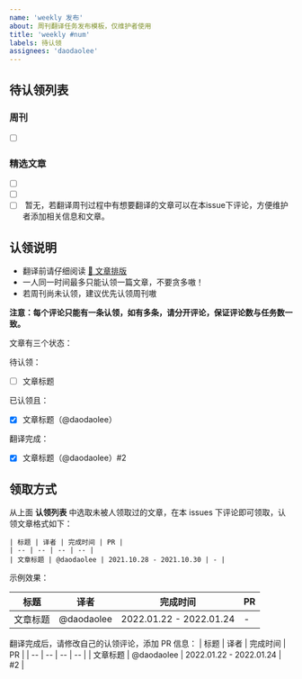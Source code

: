 ```yaml
---
name: 'weekly 发布' 
about: 周刊翻译任务发布模板，仅维护者使用
title: 'weekly #num' 
labels: 待认领
assignees: 'daodaolee'
---
```

## 待认领列表
### 周刊
- [ ] []()
### 精选文章
- [ ] []()
- [ ] []()
- [ ] []()
暂无，若翻译周刊过程中有想要翻译的文章可以在本issue下评论，方便维护者添加相关信息和文章。
## 认领说明
* 翻译前请仔细阅读 [📄 文章排版](https://github.com/FEDarling/weekly-tracker/wiki/%E6%96%87%E7%AB%A0%E6%8E%92%E7%89%88)
* 一人同一时间最多只能认领一篇文章，不要贪多嗷！
* 若周刊尚未认领，建议优先认领周刊嗷

**注意：每个评论只能有一条认领，如有多条，请分开评论，保证评论数与任务数一致。**

文章有三个状态：

待认领：
- [ ] 文章标题

已认领且：
- [x] 文章标题（@daodaolee）

翻译完成：
- [x] 文章标题（@daodaolee）#2

## 领取方式
从上面 **认领列表** 中选取未被人领取过的文章，在本 issues 下评论即可领取，认领文章格式如下：

```
| 标题 | 译者 | 完成时间 | PR |
| -- | -- | -- | -- |
| 文章标题 | @daodaolee | 2021.10.28 - 2021.10.30 | - |
```
示例效果：

| 标题 | 译者 | 完成时间 | PR | 
| -- | -- | -- | -- |
| 文章标题 | @daodaolee | 2022.01.22 - 2022.01.24 | - |

翻译完成后，请修改自己的认领评论，添加 PR 信息：
| 标题 | 译者 | 完成时间 | PR |
| -- | -- | -- | -- |
| 文章标题 | @daodaolee | 2022.01.22 - 2022.01.24 | #2 |